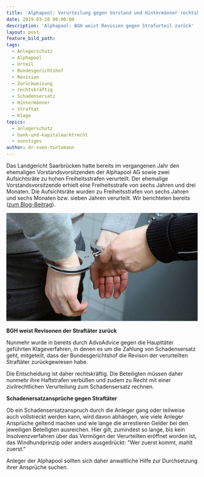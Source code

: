 ```yaml
---
title: 'Alphapool: Verurteilung gegen Vorstand und Hintermänner rechtskräftig'
date: 2019-03-28 00:00:00
description: 'Alphapool: BGH weist Revision gegen Strafurteil zurück'
layout: post
feature_bild_path:
tags:
  - Anlegerschutz
  - Alphapool
  - Urteil
  - Bundesgerichtshof
  - Revision
  - Zurückweisung
  - rechtskräftig
  - Schadensersatz
  - Hintermänner
  - Straftat
  - Klage
topics:
  - anlegerschutz
  - bank-und-kapitalmarktrecht
  - sonstiges
author: dr-sven-tintemann
---
```


Das Landgericht Saarbr&uuml;cken hatte bereits im vergangenen Jahr den ehemaligen Vorstandsvorsitzenden der Alphapool AG sowie zwei Aufsichtsr&auml;te zu hohen Freiheitsstrafen verurteilt. Der ehemalige Vorstandsvorsitzende erhielt eine Freiheitsstrafe von sechs Jahren und drei Monaten. Die Aufsichtsr&auml;te wurden zu Freiheitsstrafen von sechs Jahren und sechs Monaten bzw. sieben Jahren verurteilt. Wir berichteten bereits ([zum Blog-Beitrag](/blog/alphapool-ag-lg-saarbr%C3%BCcken-verurteilt-drei-hauptt%C3%A4ter/)).

![](/uploads/handcuffs-2102488-640-2.jpg)

**BGH weist Revisonen der Straft&auml;ter zur&uuml;ck**

Nunmehr wurde in bereits durch AdvoAdvice gegen die Hauptt&auml;ter gef&uuml;hrten Klageverfahren, in denen es um die Zahlung von Schadensersatz geht, mitgeteilt, dass der Bundesgerichtshof die Revison der verurteilten Straft&auml;ter zur&uuml;ckgewiesen habe.

Die Entscheidung ist daher rechtskr&auml;ftig. Die Beteiligten m&uuml;ssen daher nunmehr ihre Haftstrafen verb&uuml;&szlig;en und zudem zu Recht mit einer zivilrechtlichen Verurteilung zum Schadensersatz rechnen.

**Schadenersatzanspr&uuml;che gegen Straft&auml;ter**

Ob ein Schadensersatzanspruch durch die Anleger gang oder teilweise auch vollstreckt werden kann, wird davon abh&auml;ngen, wie viele Anleger Anspr&uuml;che geltend machen und wie lange die arrestieren Gelder bei den jeweiligen Beteiligten ausreichen. Hier gilt, zumindest so lange, bis kein Insolvenzverfahren &uuml;ber das Verm&ouml;gen der Verurteilten er&ouml;ffnet worden ist, das Windhundprinzip oder anders ausgedr&uuml;ckt: "Wer zuerst kommt, mahlt zuerst."

Anleger der Alphapool sollten sich daher anwaltliche Hilfe zur Durchsetzung ihrer Anspr&uuml;che suchen.